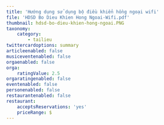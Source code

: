 ```yaml
---
title: 'Hướng dụng sử dụng bộ điều khiển hồng ngoại wifi'
file: 'HDSD Bo Dieu Khien Hong Ngoai-Wifi.pdf'
thumbnail: hdsd-bo-dieu-khien-hong-ngoai.PNG
taxonomy:
    category:
        - tailieu
twittercardoptions: summary
articleenabled: false
musiceventenabled: false
orgaenabled: false
orga:
    ratingValue: 2.5
orgaratingenabled: false
eventenabled: false
personenabled: false
restaurantenabled: false
restaurant:
    acceptsReservations: 'yes'
    priceRange: $
---
```


